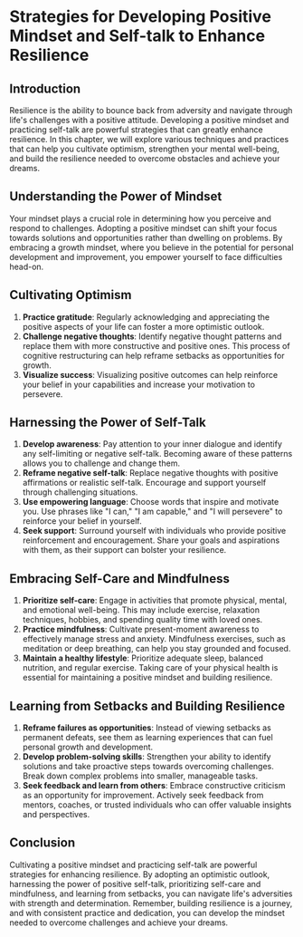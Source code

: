 # Strategies for Developing Positive Mindset and Self-talk to Enhance Resilience

## Introduction

Resilience is the ability to bounce back from adversity and navigate through life's challenges with a positive attitude. Developing a positive mindset and practicing self-talk are powerful strategies that can greatly enhance resilience. In this chapter, we will explore various techniques and practices that can help you cultivate optimism, strengthen your mental well-being, and build the resilience needed to overcome obstacles and achieve your dreams.

## Understanding the Power of Mindset

Your mindset plays a crucial role in determining how you perceive and respond to challenges. Adopting a positive mindset can shift your focus towards solutions and opportunities rather than dwelling on problems. By embracing a growth mindset, where you believe in the potential for personal development and improvement, you empower yourself to face difficulties head-on.

## Cultivating Optimism

1. **Practice gratitude**: Regularly acknowledging and appreciating the positive aspects of your life can foster a more optimistic outlook.
2. **Challenge negative thoughts**: Identify negative thought patterns and replace them with more constructive and positive ones. This process of cognitive restructuring can help reframe setbacks as opportunities for growth.
3. **Visualize success**: Visualizing positive outcomes can help reinforce your belief in your capabilities and increase your motivation to persevere.

## Harnessing the Power of Self-Talk

1. **Develop awareness**: Pay attention to your inner dialogue and identify any self-limiting or negative self-talk. Becoming aware of these patterns allows you to challenge and change them.
2. **Reframe negative self-talk**: Replace negative thoughts with positive affirmations or realistic self-talk. Encourage and support yourself through challenging situations.
3. **Use empowering language**: Choose words that inspire and motivate you. Use phrases like "I can," "I am capable," and "I will persevere" to reinforce your belief in yourself.
4. **Seek support**: Surround yourself with individuals who provide positive reinforcement and encouragement. Share your goals and aspirations with them, as their support can bolster your resilience.

## Embracing Self-Care and Mindfulness

1. **Prioritize self-care**: Engage in activities that promote physical, mental, and emotional well-being. This may include exercise, relaxation techniques, hobbies, and spending quality time with loved ones.
2. **Practice mindfulness**: Cultivate present-moment awareness to effectively manage stress and anxiety. Mindfulness exercises, such as meditation or deep breathing, can help you stay grounded and focused.
3. **Maintain a healthy lifestyle**: Prioritize adequate sleep, balanced nutrition, and regular exercise. Taking care of your physical health is essential for maintaining a positive mindset and building resilience.

## Learning from Setbacks and Building Resilience

1. **Reframe failures as opportunities**: Instead of viewing setbacks as permanent defeats, see them as learning experiences that can fuel personal growth and development.
2. **Develop problem-solving skills**: Strengthen your ability to identify solutions and take proactive steps towards overcoming challenges. Break down complex problems into smaller, manageable tasks.
3. **Seek feedback and learn from others**: Embrace constructive criticism as an opportunity for improvement. Actively seek feedback from mentors, coaches, or trusted individuals who can offer valuable insights and perspectives.

## Conclusion

Cultivating a positive mindset and practicing self-talk are powerful strategies for enhancing resilience. By adopting an optimistic outlook, harnessing the power of positive self-talk, prioritizing self-care and mindfulness, and learning from setbacks, you can navigate life's adversities with strength and determination. Remember, building resilience is a journey, and with consistent practice and dedication, you can develop the mindset needed to overcome challenges and achieve your dreams.
